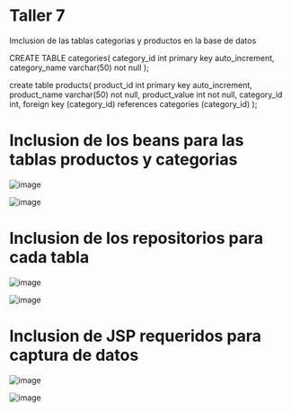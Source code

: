 # Taller 7

Imclusion de las tablas categorias y productos en la base de datos 

CREATE TABLE categories(
category_id int primary key auto_increment,
category_name varchar(50) not null
);

create table products(
product_id int primary key auto_increment,
product_name varchar(50) not null,
product_value int not null,
category_id int,
foreign key (category_id) references categories (category_id)
);

# Inclusion de los beans para las tablas productos y categorias

![image](https://github.com/NicoYwY/taller_7/assets/125584676/e9a91ebb-6793-4d8c-b564-1429cd5e7ebf)

![image](https://github.com/NicoYwY/taller_7/assets/125584676/a7faa169-9433-4006-94d5-4234977beb10)


 # Inclusion de los repositorios para cada tabla 

![image](https://github.com/NicoYwY/taller_7/assets/125584676/5bef18f9-2fee-4d9b-ac03-4099cf899313)

![image](https://github.com/NicoYwY/taller_7/assets/125584676/86028e42-93f0-47e5-9b72-6f23ea4664ce)


# Inclusion de JSP requeridos para captura de datos


![image](https://github.com/NicoYwY/taller_7/assets/125584676/8deffbf3-a73b-4c98-bd5e-596b200292c7)

![image](https://github.com/NicoYwY/taller_7/assets/125584676/f3619e6f-5da3-4747-a757-ae938ef9610c)






